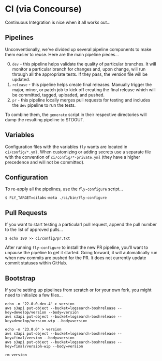 # CI (via Concourse)

Continuous Integration is nice when it all works out...


## Pipelines

Unconventionally, we've divided up several pipeline components to make them easier to reuse. Here are the main pipeline pieces...

0. `dev` - this pipeline helps validate the quality of particular branches. It will monitor a particular branch for changes and, upon change, will run through all the appropriate tests. If they pass, the version file will be updated.
0. `release` - this pipeline helps create final releases. Manually trigger the major, minor, or patch job to kick off creating the final release which will be committed, tagged, uploaded, and pushed.
0. `pr` - this pipeline locally merges pull requests for testing and includes the `dev` pipeline to run the tests.

To combine them, the `generate` script in their respective directories will dump the resulting pipeline to STDOUT.


## Variables

Configuration files with the variables `fly` wants are located in `ci/config/*.yml`. When customizing or adding secrets use a separate file with the convention of `ci/config/*-private.yml` (they have a higher precedence and will not be committed).


## Configuration

To re-apply all the pipelines, use the `fly-configure` script...

    $ FLY_TARGET=cilabs-meta ./ci/bin/fly-configure


## Pull Requests

If you want to start testing a particularl pull request, append the pull number to the list of approved pulls...

    $ echo 180 >> ci/config/pr.txt

After running `fly-configure` to install the new PR pipeline, you'll want to unpause the pipeline to get it started. Going forward, it will automatically run when new commits are pushed for the PR. It does not currently update commit statuses within GitHub.


## Bootstrap

If you're setting up pipelines from scratch or for your own fork, you might need to initialize a few files...

    echo -n "22.0.0-dev.4" > version
    aws s3api put-object --bucket=logsearch-boshrelease --key=develop/version --body=version
    aws s3api put-object --bucket=logsearch-boshrelease --key=develop/version-wip --body=version
    
    echo -n "23.0.0" > version
    aws s3api put-object --bucket=logsearch-boshrelease --key=final/version --body=version
    aws s3api put-object --bucket=logsearch-boshrelease --key=final/version-wip --body=version

    rm version
